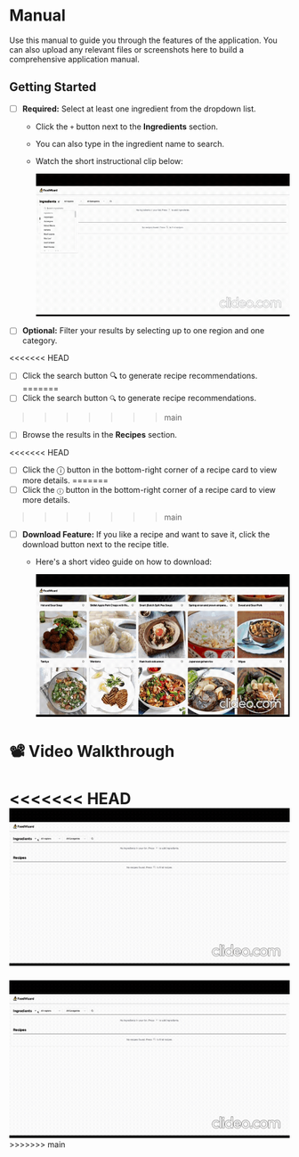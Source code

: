 # Manual

Use this manual to guide you through the features of the application. You can also upload any relevant files or screenshots here to build a comprehensive application manual.

## Getting Started

- [ ] **Required:** Select at least one ingredient from the dropdown list.
  - Click the `+` button next to the **Ingredients** section.
  - You can also type in the ingredient name to search.
  - Watch the short instructional clip below:

    <img src="../img/ingredient.gif" alt="ingredient instruction" width="650" />



- [ ] **Optional:** Filter your results by selecting up to one region and one category.


<<<<<<< HEAD
- [ ] Click the search button 🔍 to generate recipe recommendations.
=======
- [ ] Click the search button `🔍` to generate recipe recommendations.
>>>>>>> main


- [ ] Browse the results in the **Recipes** section.


<<<<<<< HEAD
- [ ] Click the ⓘ button in the bottom-right corner of a recipe card to view more details.
=======
- [ ] Click the `ⓘ` button in the bottom-right corner of a recipe card to view more details.
>>>>>>> main


- [ ] **Download Feature:** If you like a recipe and want to save it, click the download button next to the recipe title.
  - Here's a short video guide on how to download:

    <img src="../img/download.gif" alt="download instruction" width="650" />



# 📽️ Video Walkthrough
<<<<<<< HEAD
<img src="../img/foodwizard.gif" alt="Video Walkthrough" />
=======
<img src="../img/foodwizard.gif" alt="Video Walkthrough" />
>>>>>>> main
